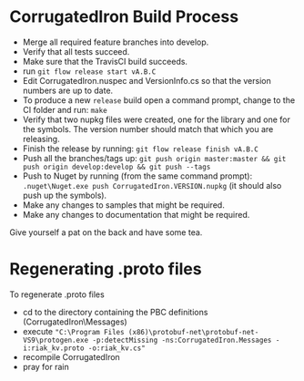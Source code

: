 CorrugatedIron Build Process
============================

* Merge all required feature branches into develop.
* Verify that all tests succeed.
* Make sure that the TravisCI build succeeds.
* run `git flow release start vA.B.C`
* Edit CorrugatedIron.nuspec and VersionInfo.cs so that the version numbers are up to date.
* To produce a new `release` build open a command prompt, change to the CI folder and run: `make`
* Verify that two nupkg files were created, one for the library and one for the symbols. The version number should match that which you are releasing.
* Finish the release by running: `git flow release finish vA.B.C`
* Push all the branches/tags up: `git push origin master:master && git push origin develop:develop && git push --tags`
* Push to Nuget by running (from the same command prompt): `.nuget\Nuget.exe push CorrugatedIron.VERSION.nupkg` (it should also push up the symbols).
* Make any changes to samples that might be required.
* Make any changes to documentation that might be required.

Give yourself a pat on the back and have some tea.

Regenerating .proto files
=========================

To regenerate .proto files

* cd to the directory containing the PBC definitions (CorrugatedIron\Messages)
* execute `"C:\Program Files (x86)\protobuf-net\protobuf-net-VS9\protogen.exe -p:detectMissing -ns:CorrugatedIron.Messages -i:riak_kv.proto -o:riak_kv.cs"`
* recompile CorrugatedIron
* pray for rain